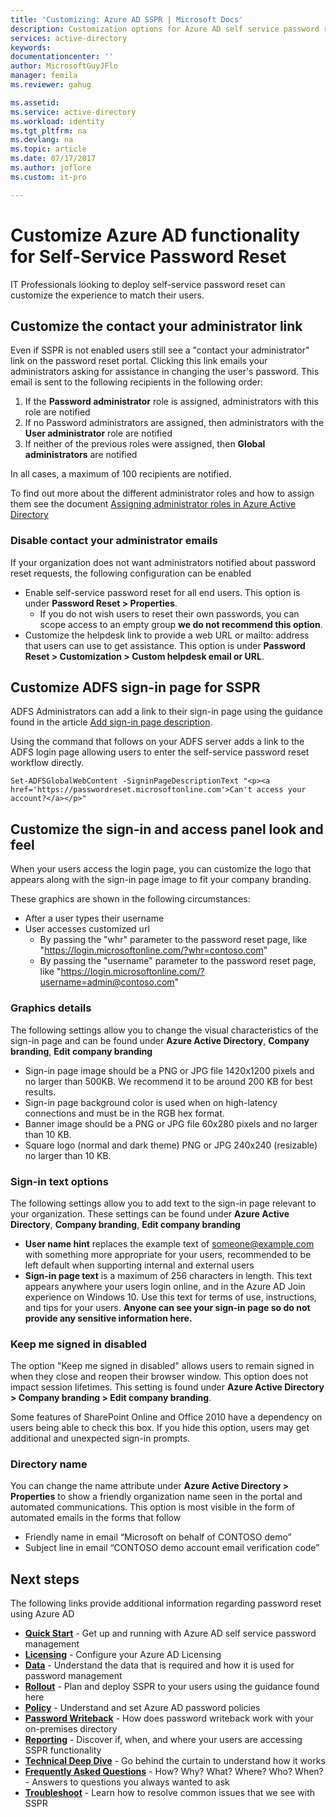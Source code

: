 ```yaml
---
title: 'Customizing: Azure AD SSPR | Microsoft Docs'
description: Customization options for Azure AD self service password reset
services: active-directory
keywords: 
documentationcenter: ''
author: MicrosoftGuyJFlo
manager: femila
ms.reviewer: gahug

ms.assetid: 
ms.service: active-directory
ms.workload: identity
ms.tgt_pltfrm: na
ms.devlang: na
ms.topic: article
ms.date: 07/17/2017
ms.author: joflore
ms.custom: it-pro

---
```

# Customize Azure AD functionality for Self-Service Password Reset

IT Professionals looking to deploy self-service password reset can customize the experience to match their users.

## Customize the contact your administrator link

Even if SSPR is not enabled users still see a "contact your administrator" link on the password reset portal.  Clicking this link emails your administrators asking for assistance in changing the user's password. This email is sent to the following recipients in the following order:

1. If the **Password administrator** role is assigned, administrators with this role are notified
2. If no Password administrators are assigned, then administrators with the **User administrator** role are notified
3. If neither of the previous roles were assigned, then **Global administrators** are notified

In all cases, a maximum of 100 recipients are notified.

To find out more about the different administrator roles and how to assign them see the document [Assigning administrator roles in Azure Active Directory](active-directory-assign-admin-roles.md)

### Disable contact your administrator emails

If your organization does not want administrators notified about password reset requests, the following configuration can be enabled

* Enable self-service password reset for all end users. This option is under **Password Reset > Properties**.
    * If you do not wish users to reset their own passwords, you can scope access to an empty group **we do not recommend this option**.
* Customize the helpdesk link to provide a web URL or mailto: address that users can use to get assistance. This option is under **Password Reset > Customization > Custom helpdesk email or URL**.

## Customize ADFS sign-in page for SSPR

ADFS Administrators can add a link to their sign-in page using the guidance found in the article [Add sign-in page description](https://docs.microsoft.com/windows-server/identity/ad-fs/operations/add-sign-in-page-description).

Using the command that follows on your ADFS server adds a link to the ADFS login page allowing users to enter the self-service password reset workflow directly.

``` Set-ADFSGlobalWebContent -SigninPageDescriptionText "<p><a href='https://passwordreset.microsoftonline.com'>Can't access your account?</a></p>" ```

## Customize the sign-in and access panel look and feel

When your users access the login page, you can customize the logo that appears along with the sign-in page image to fit your company branding.

These graphics are shown in the following circumstances:

* After a user types their username
* User accesses customized url
    * By passing the "whr" parameter to the password reset page, like "https://login.microsoftonline.com/?whr=contoso.com"
    * By passing the "username" parameter to the password reset page, like "https://login.microsoftonline.com/?username=admin@contoso.com"

### Graphics details

The following settings allow you to change the visual characteristics of the sign-in page and can be found under **Azure Active Directory**, **Company branding**, **Edit company branding**

* Sign-in page image should be a PNG or JPG file 1420x1200 pixels and no larger than 500KB. We recommend it to be around 200 KB for best results.
* Sign-in page background color is used when on high-latency connections and must be in the RGB hex format.
* Banner image should be a PNG or JPG file 60x280 pixels and no larger than 10 KB.
* Square logo (normal and dark theme) PNG or JPG 240x240 (resizable) no larger than 10 KB.

### Sign-in text options

The following settings allow you to add text to the sign-in page relevant to your organization. These settings can be found under **Azure Active Directory**, **Company branding**, **Edit company branding**

* **User name hint** replaces the example text of someone@example.com with something more appropriate for your users, recommended to be left default when supporting internal and external users
* **Sign-in page text** is a maximum of 256 characters in length. This text appears anywhere your users login online, and in the Azure AD Join experience on Windows 10. Use this text for terms of use, instructions, and tips for your users. **Anyone can see your sign-in page so do not provide any sensitive information here.**

### Keep me signed in disabled

The option "Keep me signed in disabled" allows users to remain signed in when they close and reopen their browser window. This option does not impact session lifetimes. This setting is found under **Azure Active Directory > Company branding > Edit company branding**.

Some features of SharePoint Online and Office 2010 have a dependency on users being able to check this box. If you hide this option, users may get additional and unexpected sign-in prompts.

### Directory name

You can change the name attribute under **Azure Active Directory > Properties** to show a friendly organization name seen in the portal and automated communications. This option is most visible in the form of automated emails in the forms that follow

* Friendly name in email “Microsoft on behalf of CONTOSO demo”
* Subject line in email “CONTOSO demo account email verification code”

## Next steps

The following links provide additional information regarding password reset using Azure AD

* [**Quick Start**](active-directory-passwords-getting-started.md) - Get up and running with Azure AD self service password management 
* [**Licensing**](active-directory-passwords-licensing.md) - Configure your Azure AD Licensing
* [**Data**](active-directory-passwords-data.md) - Understand the data that is required and how it is used for password management
* [**Rollout**](active-directory-passwords-best-practices.md) - Plan and deploy SSPR to your users using the guidance found here
* [**Policy**](active-directory-passwords-policy.md) - Understand and set Azure AD password policies
* [**Password Writeback**](active-directory-passwords-writeback.md) - How does password writeback work with your on-premises directory
* [**Reporting**](active-directory-passwords-reporting.md) - Discover if, when, and where your users are accessing SSPR functionality
* [**Technical Deep Dive**](active-directory-passwords-how-it-works.md) - Go behind the curtain to understand how it works
* [**Frequently Asked Questions**](active-directory-passwords-faq.md) - How? Why? What? Where? Who? When? - Answers to questions you always wanted to ask
* [**Troubleshoot**](active-directory-passwords-troubleshoot.md) - Learn how to resolve common issues that we see with SSPR

